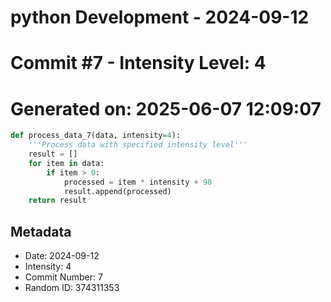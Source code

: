 ﻿# python Development - 2024-09-12
# Commit #7 - Intensity Level: 4
# Generated on: 2025-06-07 12:09:07
```python
def process_data_7(data, intensity=4):
    '''Process data with specified intensity level'''
    result = []
    for item in data:
        if item > 0:
            processed = item * intensity + 98
            result.append(processed)
    return result
```
## Metadata
- Date: 2024-09-12
- Intensity: 4
- Commit Number: 7
- Random ID: 374311353
